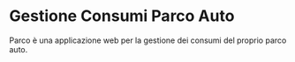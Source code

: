 # Gestione Consumi Parco Auto

Parco è una applicazione web per la gestione dei consumi del proprio parco auto.